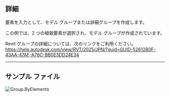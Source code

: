 ## 詳細
要素を入力として、モデル グループまたは詳細グループを作成します。

この例では、2 つの植栽要素が選択され、モデル グループが作成されています。

Revit グループの詳細については、次のリンクをご利用ください。
https://help.autodesk.com/view/RVT/2025/JPN/?guid=GUID-52612B0F-43AA-47AF-A76C-BB0E3DD24E34
___
## サンプル ファイル

![Group.ByElements](./Revit.Elements.Group.ByElements_img.jpg)
